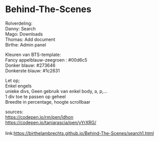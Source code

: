 # Behind-The-Scenes

Rolverdeling: <br>
  Danny: Search <br>
  Mago: Downloads <br>
  Thomas: Add document <br>
  Birthe: Admin panel <br>
  
  Kleuren van BTS-template:<br>
  Fancy appelblauw-zeegroen : #00d6c5<br>
  Donker blauw: #273646<br>
  Donkerste blauw: #1c2631<br>
  
Let op; <br>
  Enkel engels <br>
  unieke divs, Geen gebruik van enkel body, a, p,...  <br>
  1 div toe te passen op geheel <br>
  Breedte in percentage, hoogte scrollbaar <br>

sources: <br>
  https://codepen.io/rm/pen/ldhon<br>
  https://codepen.io/taniarascia/pen/yYrXRG/ <br>
  <br>
  link:https://birthelambrechts.github.io/Behind-The-Scenes/search1.html
